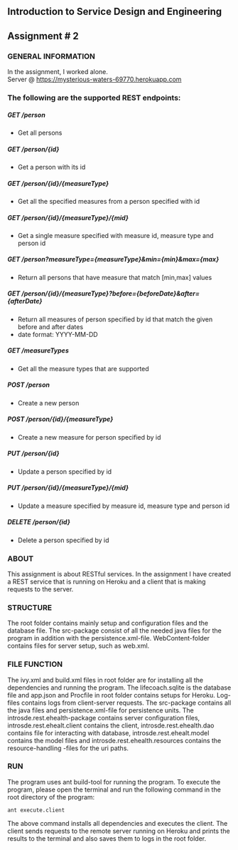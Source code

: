 ## Introduction to Service Design and Engineering 
## 		Assignment # 2

### GENERAL INFORMATION
In the assignment, I worked alone.  
Server @ https://mysterious-waters-69770.herokuapp.com

### The following are the supported REST endpoints:

##### **GET /person**
- Get all persons

##### **GET /person/{id}**
- Get a person with its id

##### **GET /person/{id}/{measureType}**
- Get all the specified measures from a person specified with id

##### **GET /person/{id}/{measureType}/{mid}**
- Get a single measure specified with measure id, measure type and person id

##### **GET /person?measureType={measureType}&min={min}&max={max}**
- Return all persons that have measure that match [min,max] values

##### **GET /person/{id}/{measureType}?before={beforeDate}&after={afterDate}**
- Return all measures of person specified by id that match the given before and after dates
- date format: YYYY-MM-DD

##### **GET /measureTypes**
- Get all the measure types that are supported

##### **POST /person**
- Create a new person

##### **POST /person/{id}/{measureType}**
- Create a new measure for person specified by id

##### **PUT /person/{id}**
- Update a person specified by id

##### **PUT /person/{id}/{measureType}/{mid}**
- Update a measure specified by measure id, measure type and person id

##### **DELETE /person/{id}**
- Delete a person specified by id

### ABOUT
This assignment is about RESTful services. In the assignment I have created a REST service that is running on Heroku and a client that is making requests to the server.

### STRUCTURE
The root folder contains mainly setup and configuration files and the database file. The src-package consist of all the needed java files for the program in addition with the persistence.xml-file. WebContent-folder contains files for server setup, such as web.xml.

### FILE FUNCTION
The ivy.xml and build.xml files in root folder are for installing all the dependencies and running the program. The lifecoach.sqlite is the database file and app.json and Procfile in root folder contains setups for Heroku. Log-files contains logs from client-server requests.
The src-package contains all the java files and persistence.xml-file for persistence units. The introsde.rest.ehealth-package contains server configuration files, introsde.rest.ehealt.client contains the client, introsde.rest.ehealth.dao contains file for interacting with database, introsde.rest.ehealt.model contains the model files and introsde.rest.ehealth.resources contains the resource-handling -files for the uri paths.

### RUN 
The program uses ant build-tool for running the program. To execute the program, please open the terminal and run the following command in the root directory of the program:

	ant execute.client

The above command installs all dependencies and executes the client. The client sends requests to the remote server running on Heroku and prints the results to the terminal and also saves them to logs in the root folder.	

